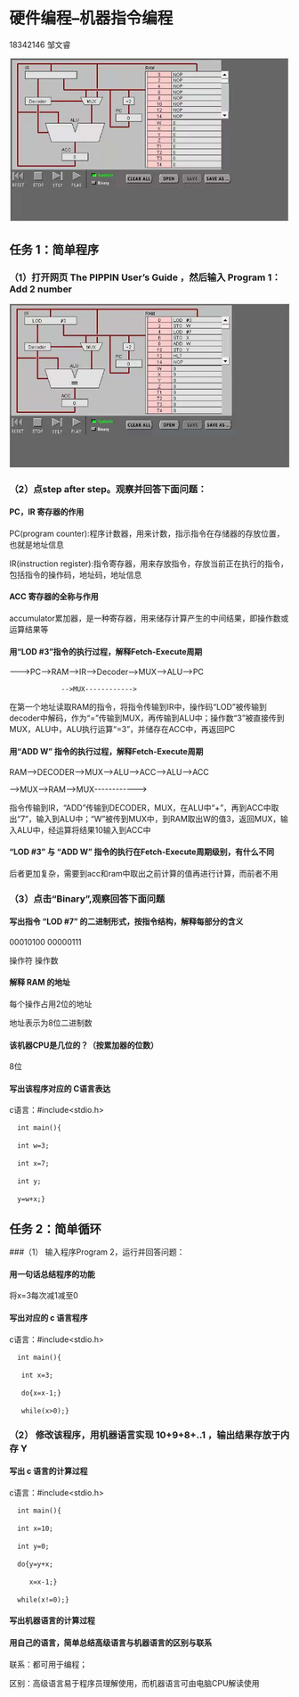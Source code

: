 # 硬件编程–机器指令编程
18342146 邹文睿

![](https://github.com/utaZ/zwr-homework/blob/gh-pages/images/0.jpg)

## 任务 1：简单程序

### （1）打开网页 The PIPPIN User’s Guide ，然后输入 Program 1：Add 2 number
![](https://github.com/utaZ/zwr-homework/blob/gh-pages/images/1.jpg)

### （2）点step after step。观察并回答下面问题：
#### PC，IR 寄存器的作用
PC(program counter):程序计数器，用来计数，指示指令在存储器的存放位置，也就是地址信息

IR(instruction register):指令寄存器，用来存放指令，存放当前正在执行的指令，包括指令的操作码，地址码，地址信息
#### ACC 寄存器的全称与作用
accumulator累加器，是一种寄存器，用来储存计算产生的中间结果，即操作数或运算结果等
#### 用“LOD #3”指令的执行过程，解释Fetch-Execute周期
--->PC-->RAM-->IR-->Decoder-->MUX-->ALU-->PC

                 -->MUX------------>
                 
在第一个地址读取RAM的指令，将指令传输到IR中，操作码“LOD”被传输到decoder中解码，作为“=”传输到MUX，再传输到ALU中；操作数“3”被直接传到MUX，ALU中，ALU执行运算“=3”，并储存在ACC中，再返回PC
#### 用“ADD W” 指令的执行过程，解释Fetch-Execute周期
RAM-->DECODER-->MUX-->ALU-->ACC-->ALU-->ACC

   -->MUX-->RAM-->MUX------------>
   
指令传输到IR，“ADD”传输到DECODER，MUX，在ALU中“+”，再到ACC中取出“7”，输入到ALU中；“W”被传到MUX中，到RAM取出W的值3，返回MUX，输入ALU中，经运算将结果10输入到ACC中
#### “LOD #3” 与 “ADD W” 指令的执行在Fetch-Execute周期级别，有什么不同
后者更加复杂，需要到acc和ram中取出之前计算的值再进行计算，而前者不用
### （3）点击“Binary”,观察回答下面问题

#### 写出指令 “LOD #7” 的二进制形式，按指令结构，解释每部分的含义
00010100 00000111

操作符    操作数
#### 解释 RAM 的地址
每个操作占用2位的地址

地址表示为8位二进制数
#### 该机器CPU是几位的？（按累加器的位数）
8位
#### 写出该程序对应的 C语言表达
c语言：#include<stdio.h>

      int main(){
      
      int w=3;
      
      int x=7;
      
      int y;
      
      y=w+x;}
## 任务 2：简单循环
###（1） 输入程序Program 2，运行并回答问题：
![]()
#### 用一句话总结程序的功能
将x=3每次减1减至0
#### 写出对应的 c 语言程序
c语言：#include<stdio.h>

      int main(){
      
       int x=3;
       
       do{x=x-1;}
       
       while(x>0);}
### （2） 修改该程序，用机器语言实现 10+9+8+..1 ，输出结果存放于内存 Y
#### 写出 c 语言的计算过程
c语言：#include<stdio.h>

      int main(){
      
      int x=10;
      
      int y=0;
      
      do{y=y+x;
      
         x=x-1;}
         
      while(x!=0);}
#### 写出机器语言的计算过程
#### 用自己的语言，简单总结高级语言与机器语言的区别与联系
联系：都可用于编程；

区别：高级语言易于程序员理解使用，而机器语言可由电脑CPU解读使用
